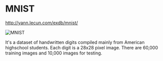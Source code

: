# MNIST

http://yann.lecun.com/exdb/mnist/

![MNIST](http://rodrigob.github.io/are_we_there_yet/build/images/mnist.png?1363085077)

It's a dataset of handwritten digits compiled mainly from American highschool students. Each digit is a 28x28 pixel image. There are 60,000 training images and 10,000 images for testing.
